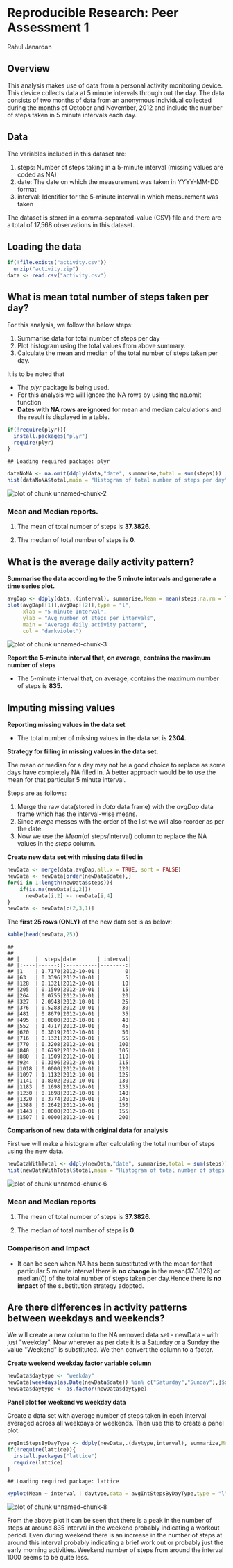 Reproducible Research: Peer Assessment 1
========================================

Rahul Janardan


## Overview

This analysis makes use of data from a personal activity monitoring device. This device collects data at 5 minute intervals through out the day. The data consists of two months of data from an anonymous individual collected during the months of October and November, 2012 and include the number of steps taken in 5 minute intervals each day.

## Data
  
The variables included in this dataset are:

1. steps: Number of steps taking in a 5-minute interval (missing values are coded as NA)
2. date: The date on which the measurement was taken in YYYY-MM-DD format
3. interval: Identifier for the 5-minute interval in which measurement was taken


The dataset is stored in a comma-separated-value (CSV) file and there are a total of 17,568 observations in this dataset.

## Loading the data


```r
if(!file.exists("activity.csv"))
  unzip("activity.zip")
data <- read.csv("activity.csv")
```
## What is mean total number of steps taken per day?

For this analysis, we follow the below steps:

1. Summarise data for total number of steps per day
2. Plot histogram using the total values from above summary.
3. Calculate the mean and median of the total number of steps taken per day. 

It is to be noted that

* The *plyr* package is being used.
* For this analysis we will ignore the NA rows by using the na.omit function
* **Dates with NA rows are ignored** for mean and median calculations and the result is displayed in a table.


```r
if(!require(plyr)){
  install.packages("plyr")
  require(plyr)
}
```

```
## Loading required package: plyr
```

```r
dataNoNA <- na.omit(ddply(data,"date", summarise,total = sum(steps)))
hist(dataNoNA$total,main = "Histogram of total number of steps per day",xlab = "Values", ylim = c(0,30),col = "dark red")
```

![plot of chunk unnamed-chunk-2](figure/unnamed-chunk-2.png) 

### Mean and Median reports.


1. The mean of total number of steps is **37.3826.**

2. The median of total number of steps is **0.**


## What is the average daily activity pattern?

**Summarise the data according to the 5 minute intervals and generate a time series plot.**

```r
avgDap <- ddply(data,.(interval), summarise,Mean = mean(steps,na.rm = TRUE))
plot(avgDap[[1]],avgDap[[2]],type = "l", 
     xlab = "5 minute Interval", 
     ylab = "Avg number of steps per intervals", 
     main = "Average daily activity pattern",
     col = "darkviolet")
```

![plot of chunk unnamed-chunk-3](figure/unnamed-chunk-3.png) 

**Report the 5-minute interval that, on average, contains the maximum number of steps**


* The 5-minute interval that, on average, contains the maximum number of steps is **835.**



## Imputing missing values

**Reporting missing values in the data set**

* The total number of missing values in the data set is **2304.**

**Strategy for filling in missing values in the data set.**

The mean or median for a day may not be a good choice to replace as some days have completely NA filled in. A better approach would be to use the mean for that particular 5 minute interval.

Steps are as follows: 

1. Merge the raw data(stored in *data* data frame) with the *avgDap* data frame which has the interval-wise means. 
2. Since *merge* messes with the order of the list we will also reorder as per the date.
3. Now we use the *Mean*(of steps/interval) column to replace the NA values in the *steps* column. 


**Create new data set with missing data filled in**

```r
newData <- merge(data,avgDap,all.x = TRUE, sort = FALSE)
newData <- newData[order(newData$date),]
for(i in 1:length(newData$steps)){
    if(is.na(newData[i,2]))
      newData[i,2] <- newData[i,4]
}
newData <- newData[c(2,3,1)]
```

The **first 25 rows (ONLY)** of the new data set is as below: 


```r
kable(head(newData,25))
```

```
## 
## 
## |     |  steps|date       | interval|
## |:----|------:|:----------|--------:|
## |1    | 1.7170|2012-10-01 |        0|
## |63   | 0.3396|2012-10-01 |        5|
## |128  | 0.1321|2012-10-01 |       10|
## |205  | 0.1509|2012-10-01 |       15|
## |264  | 0.0755|2012-10-01 |       20|
## |327  | 2.0943|2012-10-01 |       25|
## |376  | 0.5283|2012-10-01 |       30|
## |481  | 0.8679|2012-10-01 |       35|
## |495  | 0.0000|2012-10-01 |       40|
## |552  | 1.4717|2012-10-01 |       45|
## |620  | 0.3019|2012-10-01 |       50|
## |716  | 0.1321|2012-10-01 |       55|
## |770  | 0.3208|2012-10-01 |      100|
## |840  | 0.6792|2012-10-01 |      105|
## |880  | 0.1509|2012-10-01 |      110|
## |924  | 0.3396|2012-10-01 |      115|
## |1018 | 0.0000|2012-10-01 |      120|
## |1097 | 1.1132|2012-10-01 |      125|
## |1141 | 1.8302|2012-10-01 |      130|
## |1183 | 0.1698|2012-10-01 |      135|
## |1230 | 0.1698|2012-10-01 |      140|
## |1320 | 0.3774|2012-10-01 |      145|
## |1388 | 0.2642|2012-10-01 |      150|
## |1443 | 0.0000|2012-10-01 |      155|
## |1507 | 0.0000|2012-10-01 |      200|
```
**Comparison of new data with original data for analysis**

First we will make a histogram after calculating the total number of steps using the new data. 

```r
newDataWithTotal <- ddply(newData,"date", summarise,total = sum(steps))
hist(newDataWithTotal$total,main = "Histogram of total number of steps per day(new Data)",xlab = "Values", ylim = c(0,40),col = "mediumspringgreen")
```

![plot of chunk unnamed-chunk-6](figure/unnamed-chunk-6.png) 

### Mean and Median reports 


1. The mean of total number of steps is **37.3826.**

2. The median of total number of steps is **0.**

### Comparison and Impact

* It can be seen when NA has been substituted with the  mean for that particular 5 minute interval there is **no change** in the mean(37.3826) or median(0) of the total number of steps taken per day.Hence there is **no impact** of the substitution strategy adopted. 



## Are there differences in activity patterns between weekdays and weekends?

We will create a new column to the NA removed data set - newData - with just "weekday". Now wherever as per date it is a Saturday or a Sunday the value "Weekend" is substituted. We then convert the column to a factor. 

**Create weekend weekday factor variable column**


```r
newData$daytype <- "weekday"
newData[weekdays(as.Date(newData$date)) %in% c("Saturday","Sunday"),]$daytype <- "weekend"
newData$daytype <- as.factor(newData$daytype)
```
**Panel plot for weekend vs weekday data**


Create a data set with average number of steps taken in each interval averaged across all weekdays or weekends. Then use this to create a panel plot. 


```r
avgIntStepsByDayType <- ddply(newData,.(daytype,interval), summarize,Mean = mean(steps))
if(!require(lattice)){
  install.packages("lattice")
  require(lattice)
}
```

```
## Loading required package: lattice
```

```r
xyplot(Mean ~ interval | daytype,data = avgIntStepsByDayType,type = "l",layout = c(1,2),col = "blue1",ylab = "Number of steps", xlab = "Interval")
```

![plot of chunk unnamed-chunk-8](figure/unnamed-chunk-8.png) 

From the above plot it can be seen that there is a peak in the number of steps at around 835 interval in the weekend probably indicating a workout period. Even during weekend there is an increase in the number of steps at around this interval probably indicating a brief work out or probably just the early morning activities. Weekend number of steps from around the interval 1000 seems to be quite less. 
